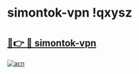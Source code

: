 # simontok-vpn !qxysz

# <h2><a href="https://6uq1bb.esa.edu.pl?title=simontok-vpn&ref=qxysz">🔗👉 🔴 simontok-vpn</a></h2>

[![acn](https://github.com/user-attachments/assets/0f9c940e-d8b0-45ae-aac7-cd30a18b3e1c)](https://6uq1bb.esa.edu.pl?title=simontok-vpn&ref=qxysz)

